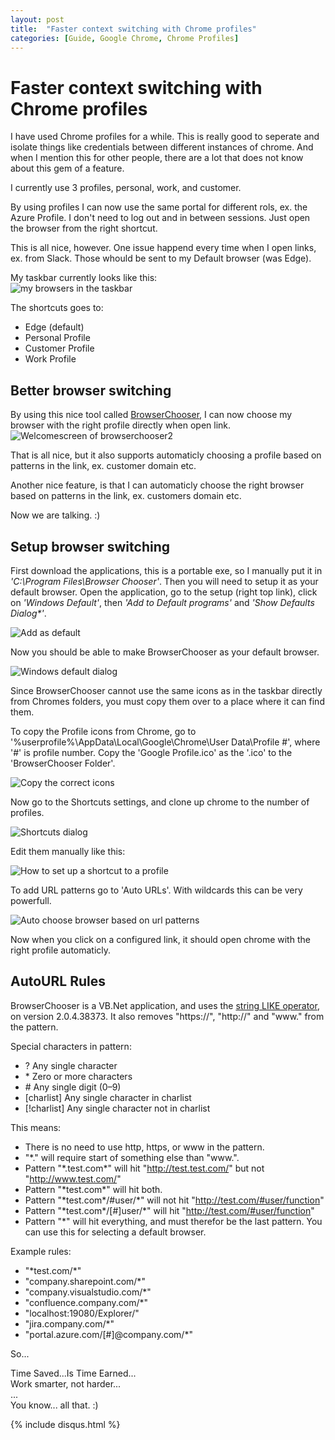 ```yaml
---
layout: post
title:  "Faster context switching with Chrome profiles"
categories: [Guide, Google Chrome, Chrome Profiles]
---
```


# Faster context switching with Chrome profiles
I have used Chrome profiles for a while. This is really good to seperate and isolate things like credentials between different instances of chrome. And when I mention this for other people, there are a lot that does not know about this gem of a feature.

I currently use 3 profiles, personal, work, and customer.

By using profiles I can now use the same portal for different rols, ex. the Azure Profile. I don't need to log out and in between sessions. Just open the browser from the right shortcut.

This is all nice, however. One issue happend every time when I open links, ex. from Slack. Those whould be sent to my Default browser (was Edge).

My taskbar currently looks like this:<br />
<img src="/images/2018-06-01-taskbar.png" alt="my browsers in the taskbar" />

The shortcuts goes to:
- Edge (default)
- Personal Profile
- Customer Profile
- Work Profile

## Better browser switching

By using this nice tool called [BrowserChooser](https://browserchooser2.com/), I can now choose my browser with the right profile directly when open link.<br />
<img src="/images/2018-06-01-switcher.png" alt="Welcomescreen of browserchooser2" />

That is all nice, but it also supports automaticly choosing a profile based on patterns in the link, ex. customer domain etc.

Another nice feature, is that I can automaticly choose the right browser based on patterns in the link, ex. customers domain etc.

Now we are talking. :)

## Setup browser switching

First download the applications, this is a portable exe, so I manually put it in _'C:\Program Files\Browser Chooser'_.
Then you will need to setup it as your default browser. Open the application, go to the setup (right top link), click on _'Windows Default'_, then _'Add to Default programs'_ and _'Show Defaults Dialog*'_.

<img src="/images/2018-06-01-default.png" alt="Add as default" />

Now you should be able to make BrowserChooser as your default browser.

<img src="/images/2018-06-01-default_windows.png" alt="Windows default dialog" />

Since BrowserChooser cannot use the same icons as in the taskbar directly from Chromes folders, you must copy them over to a place where it can find them.

To copy the Profile icons from Chrome, go to '%userprofile%\AppData\Local\Google\Chrome\User Data\Profile #', where '#' is profile number. Copy the 'Google Profile.ico' as the '<profilename>.ico' to the 'BrowserChooser Folder'.

<img src="/images/2018-06-01-copyicon.png" alt="Copy the correct icons" />

Now go to the Shortcuts settings, and clone up chrome to the number of profiles.

<img src="/images/2018-06-01-shortcuts.png" alt="Shortcuts dialog" />

Edit them manually like this:

<img src="/images/2018-06-01-shortcut_settings.png" alt="How to set up a shortcut to a profile" />

To add URL patterns go to 'Auto URLs'. With wildcards this can be very powerfull.

<img src="/images/2018-06-01-autourl.png" alt="Auto choose browser based on url patterns" />

Now when you click on a configured link, it should open chrome with the right profile automaticly.

## AutoURL Rules

BrowserChooser is a VB.Net application, and uses the [string LIKE operator](https://docs.microsoft.com/en-us/dotnet/visual-basic/language-reference/operators/like-operator), on version 2.0.4.38373.
It also removes "https://", "http://" and "www." from the pattern.

Special characters in pattern:
- ?	Any single character
- \*	Zero or more characters
- \#	Any single digit (0–9)
- [charlist]	Any single character in charlist
- [!charlist]	Any single character not in charlist

This means:
- There is no need to use http, https, or www in the pattern.
- "\*." will require start of something else than "www.".
- Pattern "\*.test.com\*" will hit "http://test.test.com/" but not "http://www.test.com/"
- Pattern "\*test.com\*" will hit both.
- Pattern "\*test.com\*/#user/*" will not hit  "http://test.com/#user/function"
- Pattern "\*test.com\*/[#]user/*" will hit "http://test.com/#user/function"
- Pattern "\*" will hit everything, and must therefor be the last pattern. You can use this for selecting a default browser.

Example rules:
- <span>"\*test.com/\*"</span>
- <span>"company.sharepoint.com/\*"</span>
- <span>"company.visualstudio.com/\*"</span>
- <span>"confluence.company.com/\*"</span>
- <span>"localhost:19080/Explorer/"</span>
- <span>"jira.company.com/\*"</span>
- <span>"portal.azure.com/[\#]@company.com/\*"</span>

So...

Time Saved...Is Time Earned...<br />
Work smarter, not harder...<br />
...<br />
You know... all that. :)

{% include disqus.html %}
